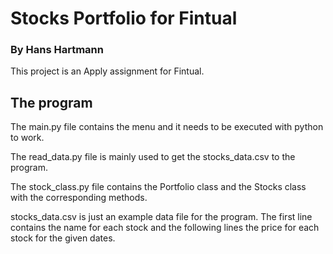 # Stocks Portfolio for Fintual

### By Hans Hartmann

This project is an Apply assignment for Fintual.

## The program

The main.py file contains the menu and it needs to be executed with python to work.

The read_data.py file is mainly used to get the stocks_data.csv to the program.

The stock_class.py file contains the Portfolio class and the Stocks class with the corresponding methods.

stocks_data.csv is just an example data file for the program. The first line contains the name for each stock and the following lines the price for each stock for the given dates.

